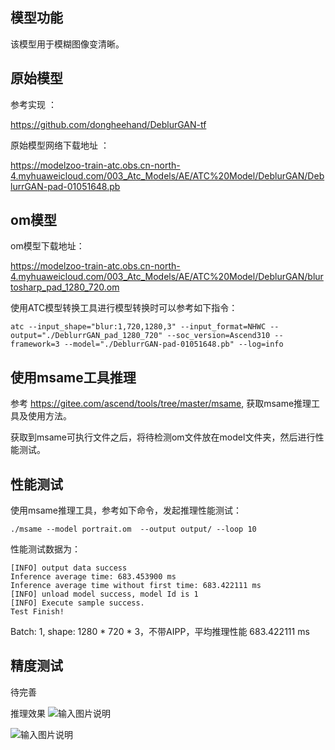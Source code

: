 ## 模型功能

该模型用于模糊图像变清晰。

## 原始模型

参考实现 ：

https://github.com/dongheehand/DeblurGAN-tf

原始模型网络下载地址 ：

https://modelzoo-train-atc.obs.cn-north-4.myhuaweicloud.com/003_Atc_Models/AE/ATC%20Model/DeblurGAN/DeblurrGAN-pad-01051648.pb


## om模型

om模型下载地址：

https://modelzoo-train-atc.obs.cn-north-4.myhuaweicloud.com/003_Atc_Models/AE/ATC%20Model/DeblurGAN/blurtosharp_pad_1280_720.om

使用ATC模型转换工具进行模型转换时可以参考如下指令：

```
atc --input_shape="blur:1,720,1280,3" --input_format=NHWC --output="./DeblurrGAN_pad_1280_720" --soc_version=Ascend310 --framework=3 --model="./DeblurrGAN-pad-01051648.pb" --log=info
```

## 使用msame工具推理

参考 https://gitee.com/ascend/tools/tree/master/msame, 获取msame推理工具及使用方法。

获取到msame可执行文件之后，将待检测om文件放在model文件夹，然后进行性能测试。

## 性能测试

使用msame推理工具，参考如下命令，发起推理性能测试： 

```
./msame --model portrait.om  --output output/ --loop 10
```

性能测试数据为：

```
[INFO] output data success
Inference average time: 683.453900 ms
Inference average time without first time: 683.422111 ms
[INFO] unload model success, model Id is 1
[INFO] Execute sample success.
Test Finish!
```

Batch: 1, shape: 1280 * 720 * 3，不带AIPP，平均推理性能 683.422111 ms

## 精度测试

待完善

推理效果
![输入图片说明](https://images.gitee.com/uploads/images/2021/0204/165014_670daf4e_7401379.png "data.png")

![输入图片说明](https://images.gitee.com/uploads/images/2021/0204/165038_1ce38e65_7401379.png "out_data.png")
